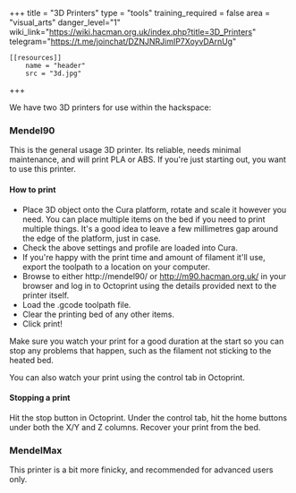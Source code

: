 +++
    title = "3D Printers"
    type = "tools"
    training_required = false
    area = "visual_arts"
    danger_level="1"
    wiki_link="https://wiki.hacman.org.uk/index.php?title=3D_Printers"
    telegram="https://t.me/joinchat/DZNJNRJimIP7XoyvDArnUg"
    
    [[resources]]
        name = "header"
        src = "3d.jpg"
+++

We have two 3D printers for use within the hackspace:
### Mendel90
This is the general usage 3D printer. Its reliable, needs minimal maintenance, and will print PLA or ABS. If you're just starting out, you want to use this printer.


#### How to print
-   Place 3D object onto the Cura platform, rotate and scale it however you need. You can place multiple items on the bed if you need to print multiple things. It's a good idea to leave a few millimetres gap around the edge of the platform, just in case.
-  Check the above settings and profile are loaded into Cura.
- If you're happy with the print time and amount of filament it'll use, export the toolpath to a location on your computer.
-  Browse to either http://mendel90/ or http://m90.hacman.org.uk/ in your browser and log in to Octoprint using the details provided next to the printer itself.
- Load the .gcode toolpath file.
- Clear the printing bed of any other items.
- Click print!

Make sure you watch your print for a good duration at the start so you can stop any problems that happen, such as the filament not sticking to the heated bed.

You can also watch your print using the control tab in Octoprint.
 #### Stopping a print

Hit the stop button in Octoprint.
Under the control tab, hit the home buttons under both the X/Y and Z columns.
Recover your print from the bed.
### MendelMax
This printer is a bit more finicky, and recommended for advanced users only.